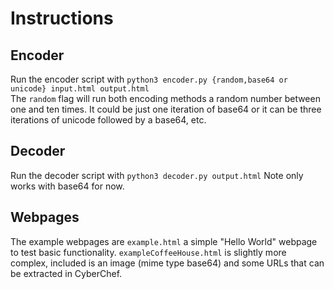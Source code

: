 # Instructions  
## Encoder  
Run the encoder script with `python3 encoder.py {random,base64 or unicode} input.html output.html`  
The `random` flag will run both encoding methods a random number between one and ten times. It could be just one iteration of base64 or it can be three iterations of unicode followed by a base64, etc.  
## Decoder  
Run the decoder script with `python3 decoder.py output.html` Note only works with base64 for now.  
## Webpages  
The example webpages are `example.html` a simple "Hello World" webpage to test basic functionality. `exampleCoffeeHouse.html` is slightly more complex, included is an image (mime type base64) and some URLs that can be extracted in CyberChef.  